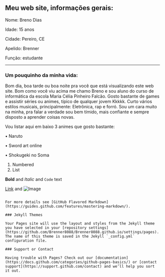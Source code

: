 ## Meu web site, informações gerais:
Nome: Breno Dias

Idade: 15 anos

Cidade: Pereiro, CE

Apelido: Brenner

Função: estudante
_____________________________________________________________________________________________________________________________________________________________________________________________________________________________________________________________________________________________________

### Um pouquinho da minha vida:

Bom dia, boa tarde ou boa noite pra você que está visualizando este web site. 
Bom como você viu acima me chamo Breno e sou aluno do curso de informática da escola Maria Célia Pinheiro Falcão.
Gosto bastante de games e assistir séries ou animes, típico de qualquer jovem Kkkkk. Curto vários estilos musicais, principalmente: Eletrônica, rap e forró. 
Sou um cara muito na minha, pra falar a verdade sou bem tímido, mais confiante e sempre disposto a aprender coisas novas.

Vou listar aqui em baixo 3 animes que gosto bastante:

 • Naruto

 • Sword art online

 • Shokugeki no Soma

1. Numbered
2. List

**Bold** and _Italic_ and `Code` text

[Link](url) and ![Image](src)
```

For more details see [GitHub Flavored Markdown](https://guides.github.com/features/mastering-markdown/).

### Jekyll Themes

Your Pages site will use the layout and styles from the Jekyll theme you have selected in your [repository settings](https://github.com/Brenner8088/Brenner8088.github.io/settings/pages). The name of this theme is saved in the Jekyll `_config.yml` configuration file.

### Support or Contact

Having trouble with Pages? Check out our [documentation](https://docs.github.com/categories/github-pages-basics/) or [contact support](https://support.github.com/contact) and we’ll help you sort it out.
